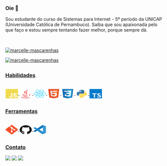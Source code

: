 ### Oie 👋
<div>
Sou estudante do curso de Sistemas para Internet - 5º
período da UNICAP (Universidade Católica de
Pernambuco). Saiba que sou apaixonada pelo que
faço e estou sempre tentando fazer melhor, porque
sempre dá.
</div>

##
<div style="display: inline_block"><br>
   <a href="https://github.com/marcelle-mascarenhas
">
  <img min-width="420px" max-width="420px" width="420px" src="https://github-readme-stats.vercel.app/api?username=marcelle-mascarenhas&show_icons=true&theme=cobalt" alt="marcelle-mascarenhas
" />

  <img min-width="330px" max-width="330px" width="330px" src="https://github-readme-stats.vercel.app/api/top-langs/?username=marcelle-mascarenhas&layout=compact&langs_count=7&theme=cobalt" alt="marcelle-mascarenhas
" />
     </div>
  
  ##

  ###  Habilidades
  
<div style="display: inline_block"><br>
  <img align="center" alt="Vic-Js" height="30" width="40" src="https://raw.githubusercontent.com/devicons/devicon/master/icons/javascript/javascript-plain.svg">
  <img align="center" alt="Vic-Ts" height="30" width="40" src="https://raw.githubusercontent.com/devicons/devicon/master/icons/java/java-plain.svg">
  <img align="center" alt="Vic-React" height="30" width="40" src="https://raw.githubusercontent.com/devicons/devicon/master/icons/react/react-original.svg">
  <img align="center" alt="Vic-HTML" height="30" width="40" src="https://raw.githubusercontent.com/devicons/devicon/master/icons/html5/html5-original.svg">
  <img align="center" alt="Vic-CSS" height="30" width="40" src="https://raw.githubusercontent.com/devicons/devicon/master/icons/css3/css3-original.svg">
  <img align="center" alt="Vic-GIT" height="30" width="40" src="https://raw.githubusercontent.com/devicons/devicon/master/icons/python/python-original.svg">
  <img align="center" alt="Vic-GIT" height="30" width="40" src="https://raw.githubusercontent.com/devicons/devicon/master/icons/typescript/typescript-original.svg">
  
</div>
  
  ##
  
###  Ferramentas
  
  <div style="display: inline_block"><br>
     <img align="center" alt="Vic-GIT" height="30" width="40" src="https://raw.githubusercontent.com/devicons/devicon/master/icons/git/git-original.svg">
   <img align="center" alt="Vic-GIT" height="30" width="40" src="https://raw.githubusercontent.com/devicons/devicon/master/icons/github/github-original.svg">
  <img align="center" alt="Vic-React" height="30" width="40" src="https://raw.githubusercontent.com/devicons/devicon/master/icons/vscode/vscode-original.svg">
      
  </div>

##

###  Contato
  
  <div>
 <a href = "mailto:marcellebts@gmail.com
"><img src="https://img.shields.io/badge/-Gmail-%23333?style=for-the-badge&logo=gmail&logoColor=white" target="_blank"></a>
    <a href="https://www.linkedin.com/in/marcelle-mascarenhas" target="_blank"><img src="https://img.shields.io/badge/-LinkedIn-%230077B5?style=for-the-badge&logo=linkedin&logoColor=white" target="_blank"></a> 
    <a href="marcellemascarenhas.netlify.app" target="_blank"><img src="https://img.shields.io/badge/Netlify-00C7B7?style=for-the-badge&logo=netlify&logoColor=whit" target="_blank"></a> 
</div>

##

